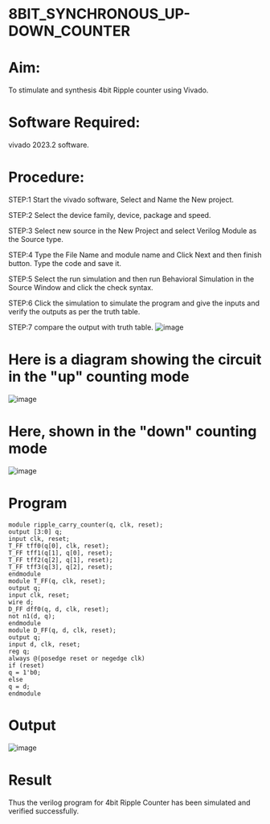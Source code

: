 # 8BIT_SYNCHRONOUS_UP-DOWN_COUNTER
# Aim:
To stimulate and synthesis 4bit Ripple counter using Vivado.

# Software Required:
vivado 2023.2 software.

# Procedure:
STEP:1 Start the vivado software, Select and Name the New project.

STEP:2 Select the device family, device, package and speed.

STEP:3 Select new source in the New Project and select Verilog Module as the Source type.

STEP:4 Type the File Name and module name and Click Next and then finish button. Type the code and save it.

STEP:5 Select the run simulation and then run Behavioral Simulation in the Source Window and click the check syntax.

STEP:6 Click the simulation to simulate the program and give the inputs and verify the outputs as per the truth table.

STEP:7 compare the output with truth table.
![image](https://github.com/RESMIRNAIR/8BIT_SYNCHRONOUS_UP-DOWN_COUNTER/assets/154305926/e1af47bf-e77f-446e-9fe0-e0ca3d1a7cfd)
# Here is a diagram showing the circuit in the "up" counting mode
![image](https://github.com/RESMIRNAIR/8BIT_SYNCHRONOUS_UP-DOWN_COUNTER/assets/154305926/8a6dd34b-5226-4d93-9bff-d87ab85aeabc)
# Here, shown in the "down" counting mode
![image](https://github.com/RESMIRNAIR/8BIT_SYNCHRONOUS_UP-DOWN_COUNTER/assets/154305926/9a30ebd6-6692-48d0-b64b-41b896d6de4a)
# Program
    module ripple_carry_counter(q, clk, reset);
    output [3:0] q;
    input clk, reset;
    T_FF tff0(q[0], clk, reset);
    T_FF tff1(q[1], q[0], reset);
    T_FF tff2(q[2], q[1], reset);
    T_FF tff3(q[3], q[2], reset);
    endmodule
    module T_FF(q, clk, reset);
    output q;
    input clk, reset;
    wire d;
    D_FF dff0(q, d, clk, reset);
    not n1(d, q);
    endmodule
    module D_FF(q, d, clk, reset);
    output q;
    input d, clk, reset;
    reg q;
    always @(posedge reset or negedge clk)
    if (reset)
    q = 1'b0;
    else
    q = d;
    endmodule

# Output
![image](https://github.com/trishasailendran/8BIT_SYNCHRONOUS_UP-DOWN_COUNTER/assets/87655678/ffd75f6f-e811-4f25-a519-270954a27e57)
# Result
Thus the verilog program for 4bit Ripple Counter has been simulated and verified successfully.
